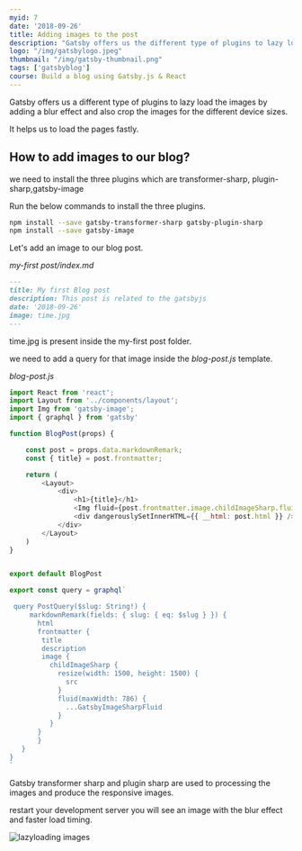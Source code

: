 ```yaml
---
myid: 7
date: '2018-09-26'
title: Adding images to the post
description: "Gatsby offers us the different type of plugins to lazy load the images by adding a blur effect  and also crop the images for the different device sizes."
logo: "/img/gatsbylogo.jpeg"
thumbnail: "/img/gatsby-thumbnail.png"
tags: ['gatsbyblog']
course: Build a blog using Gatsby.js & React
---
```


Gatsby offers us a different type of plugins to lazy load the images by adding a blur effect and also crop the images for the different device sizes.

It helps us to load the pages fastly.


## How to add images to our blog?

we need to install the three plugins which are transformer-sharp, plugin-sharp,gatsby-image

Run the below commands to install the three plugins.

```bash
npm install --save gatsby-transformer-sharp gatsby-plugin-sharp
npm install --save gatsby-image
```

Let's add an image to our blog post.

_my-first post/index.md_
```md
---
title: My first Blog post
description: This post is related to the gatsbyjs
date: '2018-09-26'
image: time.jpg
---
```
time.jpg is present inside the my-first post folder.


we need to add a query for that image inside the *blog-post.js* template.

*blog-post.js*
```js
import React from 'react';
import Layout from '../components/layout';
import Img from 'gatsby-image';
import { graphql } from 'gatsby'

function BlogPost(props) {

    const post = props.data.markdownRemark;
    const { title} = post.frontmatter;

    return (
        <Layout>
            <div>
                <h1>{title}</h1>
                <Img fluid={post.frontmatter.image.childImageSharp.fluid} />
                <div dangerouslySetInnerHTML={{ __html: post.html }} />
            </div>
        </Layout>
    )
}


export default BlogPost

export const query = graphql`

 query PostQuery($slug: String!) {
     markdownRemark(fields: { slug: { eq: $slug } }) {
       html
       frontmatter {
        title
        description
        image {
          childImageSharp {
            resize(width: 1500, height: 1500) {
              src
            }
            fluid(maxWidth: 786) {
              ...GatsbyImageSharpFluid
            }
          }
       }
       }
   }
}
`
```

Gatsby transformer sharp and plugin sharp are used to processing the images and produce the responsive images.


restart your development server you will see an image with the blur effect and faster load timing.

![lazyloading images](lazy-loading.gif)